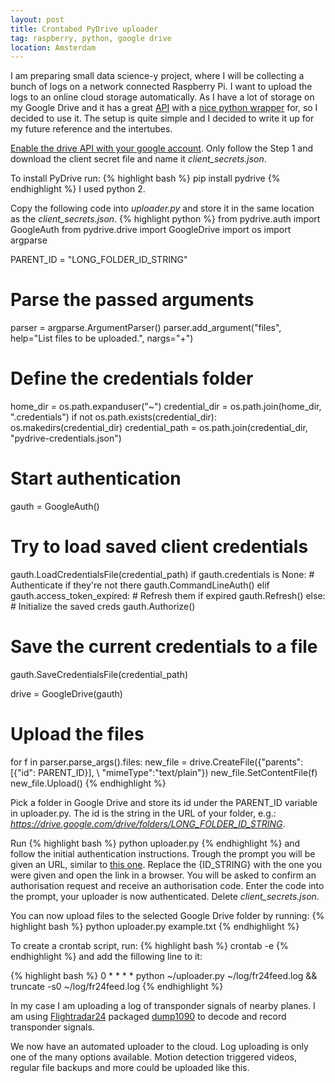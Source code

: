 ```yaml
---
layout: post
title: Crontabed PyDrive uploader
tag: raspberry, python, google drive
location: Amsterdam
---
```

I am preparing small data science-y project, where I will be collecting a bunch of logs on a network connected Raspberry Pi. I want to upload the logs to an online cloud storage automatically.
As I have a lot of storage on my Google Drive and it has a great [API](https://developers.google.com/drive/) with a [nice python wrapper](http://pythonhosted.org/PyDrive/) for, so I decided to use it.
The setup is quite simple and I decided to write it up for my future reference and the intertubes.

[Enable the drive API with your google account](https://developers.google.com/drive/v3/web/quickstart/python#step_1_turn_on_the_api_name). Only follow the Step 1 and download the client secret file and name it *client_secrets.json*.

To install PyDrive run: 
{% highlight bash %}
pip install pydrive
{% endhighlight %}
I used python 2.

Copy the following code into *uploader.py* and store it in the same location as the *client_secrets.json*.
{% highlight python %}
from pydrive.auth import GoogleAuth
from pydrive.drive import GoogleDrive
import os
import argparse

PARENT_ID = "LONG_FOLDER_ID_STRING"

# Parse the passed arguments
parser = argparse.ArgumentParser()
parser.add_argument("files", help="List files to be uploaded.", nargs="+")

# Define the credentials folder
home_dir = os.path.expanduser("~")
credential_dir = os.path.join(home_dir, ".credentials")
if not os.path.exists(credential_dir):
    os.makedirs(credential_dir)
credential_path = os.path.join(credential_dir, "pydrive-credentials.json")

# Start authentication
gauth = GoogleAuth()
# Try to load saved client credentials
gauth.LoadCredentialsFile(credential_path)
if gauth.credentials is None:
    # Authenticate if they're not there
    gauth.CommandLineAuth()
elif gauth.access_token_expired:
    # Refresh them if expired
    gauth.Refresh()
else:
    # Initialize the saved creds
    gauth.Authorize()
# Save the current credentials to a file
gauth.SaveCredentialsFile(credential_path)

drive = GoogleDrive(gauth)

# Upload the files
for f in parser.parse_args().files:
    new_file = drive.CreateFile({"parents": [{"id": PARENT_ID}], \ 
                                              "mimeType":"text/plain"})
    new_file.SetContentFile(f)
    new_file.Upload()
{% endhighlight %}

Pick a folder in Google Drive and store its id under the PARENT_ID variable in uploader.py. The id is the string in the URL of your folder, e.g.: *https://drive.google.com/drive/folders/LONG_FOLDER_ID_STRING*.

Run 
{% highlight bash %}
python uploader.py
{% endhighlight %}
and follow the initial authentication instructions. Trough the prompt you will be given an URL, similar to [this one](https://accounts.google.com/o/oauth2/auth?scope=https%3A%2F%2Fwww.googleapis.com%2Fauth%2Fdrive&redirect_uri=urn%3Aietf%3Awg%3Aoauth%3A2.0%3Aoob&response_type=code&client_id={ID_STRING}.apps.googleusercontent.com&access_type=offline). Replace the {ID_STRING} with the one you were given and open the link in a browser. You will be asked to confirm an authorisation request and receive an authorisation code. Enter the code into the prompt, your uploader is now authenticated. Delete *client_secrets.json*.

You can now upload files to the selected Google Drive folder by running: 
{% highlight bash %}
python uploader.py example.txt
{% endhighlight %}

To create a crontab script, run:
{% highlight bash %} crontab -e {% endhighlight %} and add the fillowing line to it:

{% highlight bash %}
0 * * * * python ~/uploader.py ~/log/fr24feed.log && truncate -s0 ~/log/fr24feed.log
{% endhighlight %}

In my case I am uploading a log of transponder signals of nearby planes. I am using [Flightradar24](https://www.flightradar24.com/raspberry-pi) packaged [dump1090](https://github.com/antirez/dump1090) to decode and record transponder signals.

We now have an automated uploader to the cloud. Log uploading is only one of the many options available. Motion detection triggered videos, regular file backups and more could be uploaded like this.